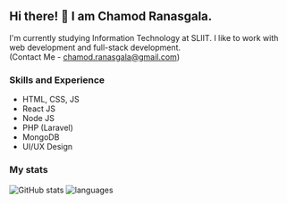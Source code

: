 ## Hi there! 👋 I am Chamod Ranasgala.

I'm currently studying Information Technology at SLIIT. I like to work with web development and full-stack development.<br>(Contact Me - chamod.ranasgala@gmail.com)

### Skills and Experience

- HTML, CSS, JS
- React JS
- Node JS
- PHP (Laravel)
- MongoDB
- UI/UX Design

### My stats

<img align="center" src="https://github-readme-stats.vercel.app/api?username=chamodranasgala&show_icons=true&include_all_commits=true&theme=dracula" alt="GitHub stats" />
<img align="center" src="https://github-readme-stats.vercel.app/api/top-langs/?username=chamodranasgala&&exclude_repo=ChamodSR&layout=compact&theme=dracula" alt="languages"/>
